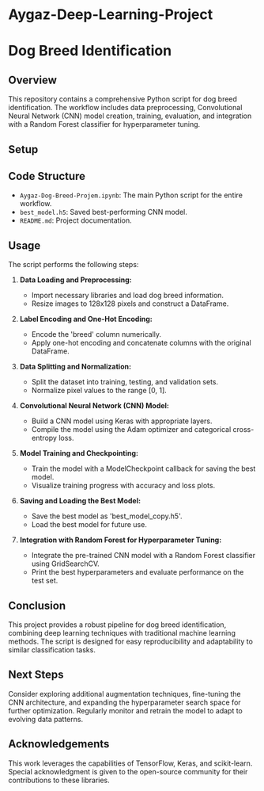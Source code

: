 # Aygaz-Deep-Learning-Project


# Dog Breed Identification

## Overview

This repository contains a comprehensive Python script for dog breed identification. The workflow includes data preprocessing, Convolutional Neural Network (CNN) model creation, training, evaluation, and integration with a Random Forest classifier for hyperparameter tuning.

## Setup

## Code Structure

- `Aygaz-Dog-Breed-Projem.ipynb`: The main Python script for the entire workflow.
- `best_model.h5`: Saved best-performing CNN model.
- `README.md`: Project documentation.

## Usage

The script performs the following steps:

1. **Data Loading and Preprocessing:**
   - Import necessary libraries and load dog breed information.
   - Resize images to 128x128 pixels and construct a DataFrame.

2. **Label Encoding and One-Hot Encoding:**
   - Encode the 'breed' column numerically.
   - Apply one-hot encoding and concatenate columns with the original DataFrame.

3. **Data Splitting and Normalization:**
   - Split the dataset into training, testing, and validation sets.
   - Normalize pixel values to the range [0, 1].

4. **Convolutional Neural Network (CNN) Model:**
   - Build a CNN model using Keras with appropriate layers.
   - Compile the model using the Adam optimizer and categorical cross-entropy loss.

5. **Model Training and Checkpointing:**
   - Train the model with a ModelCheckpoint callback for saving the best model.
   - Visualize training progress with accuracy and loss plots.

6. **Saving and Loading the Best Model:**
   - Save the best model as 'best_model_copy.h5'.
   - Load the best model for future use.

7. **Integration with Random Forest for Hyperparameter Tuning:**
   - Integrate the pre-trained CNN model with a Random Forest classifier using GridSearchCV.
   - Print the best hyperparameters and evaluate performance on the test set.

## Conclusion

This project provides a robust pipeline for dog breed identification, combining deep learning techniques with traditional machine learning methods. The script is designed for easy reproducibility and adaptability to similar classification tasks.

## Next Steps

Consider exploring additional augmentation techniques, fine-tuning the CNN architecture, and expanding the hyperparameter search space for further optimization. Regularly monitor and retrain the model to adapt to evolving data patterns.

## Acknowledgements

This work leverages the capabilities of TensorFlow, Keras, and scikit-learn. Special acknowledgment is given to the open-source community for their contributions to these libraries.
